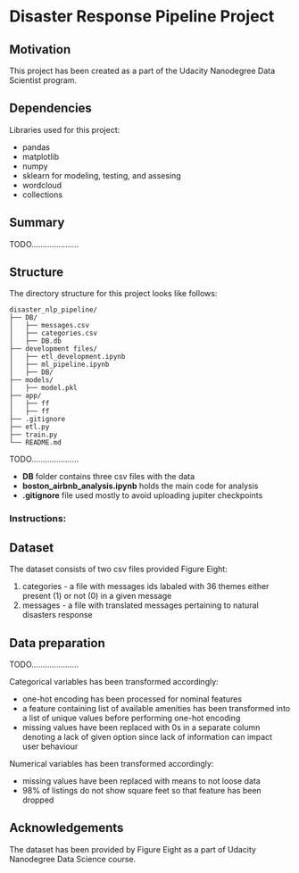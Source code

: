 # Disaster Response Pipeline Project



## Motivation

This project has been created as a part of the Udacity Nanodegree Data Scientist program. 



## Dependencies

Libraries used for this project:

- pandas
- matplotlib
- numpy
- sklearn for modeling, testing, and assesing
- wordcloud
- collections



## Summary

TODO.....................



## Structure

The directory structure for this project looks like follows:

    disaster_nlp_pipeline/
    ├── DB/
    │   ├── messages.csv
    │   ├── categories.csv
    │   ├── DB.db
    ├── development files/
    │   ├── etl_development.ipynb
    │   ├── ml_pipeline.ipynb
    │   ├── DB/
    ├── models/
    │   ├── model.pkl
    ├── app/
    │   ├── ff
    │   ├── ff
    ├── .gitignore
    ├── etl.py
    ├── train.py
    └── README.md


TODO.....................


- **DB** folder contains three csv files with the data
- **boston_airbnb_analysis.ipynb** holds the main code for analysis
- **.gitignore** file used mostly to avoid uploading jupiter checkpoints



### Instructions:
<!-- 1. Run the following commands in the project's root directory to set up your database and model.

    - To run ETL pipeline that cleans data and stores in database
        `python data/process_data.py data/disaster_messages.csv data/disaster_categories.csv data/DisasterResponse.db`
    - To run ML pipeline that trains classifier and saves
        `python models/train_classifier.py data/DisasterResponse.db models/classifier.pkl`

2. Go to `app` directory: `cd app`

3. Run your web app: `python run.py`

4. Click the `PREVIEW` button to open the homepage -->



## Dataset

The dataset consists of two csv files provided Figure Eight:
1. categories - a file with messages ids labaled with 36 themes either present (1) or not (0) in a given message
2. messages - a file with translated messages pertaining to natural disasters response
    


## Data preparation



TODO.....................


Categorical variables has been transformed accordingly:
- one-hot encoding has been processed for nominal features
- a feature containing list of available amenities has been transformed into a list of unique values before performing one-hot encoding
- missing values have been replaced with 0s in a separate column denoting a lack of given option since lack of information can impact user behaviour

Numerical variables has been transformed accordingly:
- missing values have been replaced with means to not loose data
- 98% of listings do not show square feet so that feature has been dropped
    
    

## Acknowledgements

The dataset has been provided by Figure Eight as a part of Udacity Nanodegree Data Science course.

